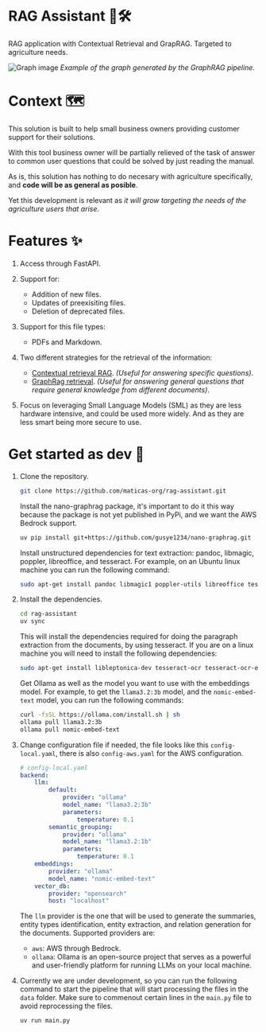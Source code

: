 # RAG Assistant 🤖🛠   
RAG application with Contextual Retrieval and GrapRAG. Targeted to agriculture needs.

![Graph image](./docs/graph-example-1.gif)
*Example of the graph generated by the GraphRAG pipeline.*

# Context 🗺    
This solution is built to help small business owners providing customer support for their solutions.     

With this tool business owner will be partially relieved of the task of answer to common user questions that could be solved by just reading the manual.     

As is, this solution has nothing to do necesary with agriculture specifically, and **code will be as general as posible**.

Yet this development is relevant as *it will grow targeting the needs of the agriculture users that arise.*

# Features ✨

1. Access through FastAPI. 

2. Support for: 
    - Addition of new files.
    - Updates of preexisiting files.
    - Deletion of deprecated files.

3. Support for this file types:
    - PDFs and Markdown.

4. Two different strategies for the retrieval of the information:
    - [Contextual retrieval RAG](https://www.anthropic.com/news/contextual-retrieval). *(Useful for answering specific questions)*.
    - [GraphRag retrieval](https://arxiv.org/html/2404.16130v1). *(Useful for answering general questions that require general knowledge from different documents)*.

5. Focus on leveraging Small Language Models (SML) as they are less hardware intensive, and could be used more widely. And as they are less smart being more secure to use.
      

# Get started as dev 🚀

1. Clone the repository.

    ```bash
    git clone https://github.com/maticas-org/rag-assistant.git
    ```

    Install the nano-graphrag package, it's important to do it this way because the package is not yet published in PyPi, and we want the AWS Bedrock support.

    ```bash
    uv pip install git+https://github.com/gusye1234/nano-graphrag.git
    ```

    Install unstructured dependencies for text extraction:
    pandoc, libmagic, poppler, libreoffice, and tesseract.
    For example, on an Ubuntu linux machine you can run the following command:

    ```bash
    sudo apt-get install pandoc libmagic1 poppler-utils libreoffice tesseract-ocr
    ```

2. Install the dependencies.

    ```bash
    cd rag-assistant
    uv sync
    ```

    This will install the dependencies required for doing the paragraph extraction from the documents, by using tesseract. If you are on a linux machine you will need to install the following dependencies:

    ```bash
    sudo apt-get install libleptonica-dev tesseract-ocr tesseract-ocr-eng tesseract-ocr-script-latn
    ```

    Get Ollama as well as the model you want to use with the embeddings model. For example, to get the `llama3.2:3b` model, and the `nomic-embed-text` model, you can run the following commands:
    
    ```bash 
    curl -fsSL https://ollama.com/install.sh | sh
    ollama pull llama3.2:3b
    ollama pull nomic-embed-text
    ```

3. Change configuration file if needed, the file looks like this `config-local.yaml`, there is also `config-aws.yaml` for the AWS configuration.
    ```yaml
    # config-local.yaml
    backend:
        llm: 
            default:
                provider: "ollama"
                model_name: "llama3.2:3b"
                parameters:
                    temperature: 0.1
            semantic_grouping:
                provider: "ollama"
                model_name: "llama3.2:1b"
                parameters:
                    temperature: 0.1
        embeddings:
            provider: "ollama"
            model_name: "nomic-embed-text"
        vector_db:
            provider: "opensearch"
            host: "localhost"
    ```

    The `llm` provider is the one that will be used to generate the summaries, entity types identification, entity extraction, and relation generation  for the documents. Supported providers are:

    - `aws`: AWS through Bedrock.
    - `ollama`: Ollama is an open-source project that serves as a powerful and user-friendly platform for running LLMs on your local machine.

4. Currently we are under development, so you can run the following command to start the pipeline that will start processing the files in the `data` folder. Make sure to commenout certain lines in the `main.py` file to avoid reprocessing the files.

    ```bash
    uv run main.py
    ``` 

